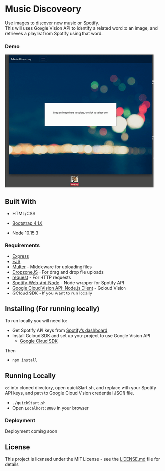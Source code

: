 # Music Discoveory

Use images to discover new music on Spotify.  
This will uses Google Vision API to identify a related word to an image, and retrieves a playlist from Spotify using that word.


### Demo

![Alt Text](demo.gif)


## Built With
* HTML/CSS
* [Bootstrap 4.1.0](https://getbootstrap.com/)

* [Node 10.15.3](https://nodejs.org/en/about/)


### Requirements
* [Express](https://expressjs.com/)
* [EJS](https://ejs.co/)
* [Multer](https://github.com/expressjs/multer) - Middleware for uploading files
* [DropzoneJS](https://www.dropzonejs.com/) - For drag and drop file uploads
* [request](https://github.com/request/request) - For HTTP requests
* [Spotify-Web-Api-Node](https://github.com/thelinmichael/spotify-web-api-node) - Node wrapper for Spotify API
* [Google Cloud Vision API: Node.js Client](https://github.com/googleapis/nodejs-vision#readme) - Gcloud Vision
* [GCloud SDK](https://cloud.google.com/sdk/) - If you want to run locally

## Installing (For running locally)

To run locally you will need to:  

*  Get Spotify API keys from [Spotify's dashboard](https://developer.spotify.com/dashboard/login)  
*  Install Gcloud SDK and set up your project to use Google Vision API
   *  [Google Cloud SDK](https://cloud.google.com/sdk/docs/quickstarts)

Then

*  `npm install`

## Running Locally

`cd` into cloned directory, open quickStart.sh, and replace with your Spotify API keys, and path to Google Cloud Vision credential JSON file.

*  `./quickStart.sh`
*  Open `Localhost:8080` in your browser


### Deployment

Deployment coming soon

## License

This project is licensed under the MIT License - see the [LICENSE.md](LICENSE.md) file for details